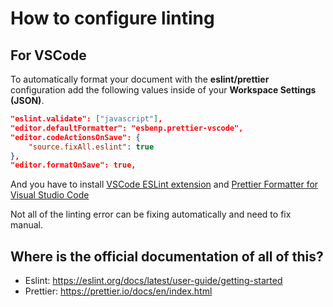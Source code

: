 # How to configure linting

## For VSCode

To automatically format your document with the **eslint/prettier** configuration add the following values inside of your **Workspace Settings (JSON)**.

```json
"eslint.validate": ["javascript"],
"editor.defaultFormatter": "esbenp.prettier-vscode",
"editor.codeActionsOnSave": {
    "source.fixAll.eslint": true
},
"editor.formatOnSave": true,
```

And you have to install [VSCode ESLint extension](https://marketplace.visualstudio.com/items?itemName=dbaeumer.vscode-eslint) and [Prettier Formatter for Visual Studio Code](https://marketplace.visualstudio.com/items?itemName=esbenp.prettier-vscode)

Not all of the linting error can be fixing automatically and need to fix manual.

## Where is the official documentation of all of this?

- Eslint: <https://eslint.org/docs/latest/user-guide/getting-started>
- Prettier: <https://prettier.io/docs/en/index.html>
